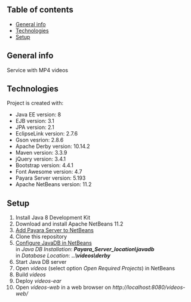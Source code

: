## Table of contents
* [General info](#general-info)
* [Technologies](#technologies)
* [Setup](#setup)

## General info
Service with MP4 videos

## Technologies
Project is created with:
* Java EE version: 8
* EJB version: 3.1
* JPA version: 2.1
* EclipseLink version: 2.7.6
* Gson vesrion: 2.8.6
* Apache Derby version: 10.14.2
* Maven version: 3.3.9
* jQuery version: 3.4.1
* Bootstrap version: 4.4.1
* Font Awesome version: 4.7
* Payara Server version: 5.193
* Apache NetBeans version: 11.2

## Setup
1. Install Java 8 Development Kit
2. Download and install Apache NetBeans 11.2
3. [Add Payara Server to NetBeans](https://blog.payara.fish/adding-payara-server-to-netbeans)
4. Clone this repository
5. [Configure JavaDB in NetBeans](https://web.csulb.edu/~mopkins/cecs323/netbeans.shtml)  
in *Java DB Installation*: **_Payara_Server_location\javadb_**  
in *Database Location*: **_..\videos\derby_**
6. Start Java DB server
7. Open *videos* (select option *Open Required Projects*) in NetBeans
8. Build *videos*
9. Deploy *videos-ear*
10. Open *videos-web* in a web browser on *http://localhost:8080/videos-web/*
